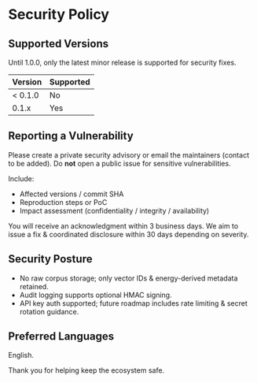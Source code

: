 # Security Policy

## Supported Versions
Until 1.0.0, only the latest minor release is supported for security fixes.

| Version | Supported |
|---------|-----------|
| < 0.1.0 | No        |
| 0.1.x   | Yes       |

## Reporting a Vulnerability
Please create a private security advisory or email the maintainers (contact to be added). Do **not** open a public issue for sensitive vulnerabilities.

Include:
- Affected versions / commit SHA
- Reproduction steps or PoC
- Impact assessment (confidentiality / integrity / availability)

You will receive an acknowledgment within 3 business days. We aim to issue a fix & coordinated disclosure within 30 days depending on severity.

## Security Posture
- No raw corpus storage; only vector IDs & energy-derived metadata retained.
- Audit logging supports optional HMAC signing.
- API key auth supported; future roadmap includes rate limiting & secret rotation guidance.

## Preferred Languages
English.

Thank you for helping keep the ecosystem safe.